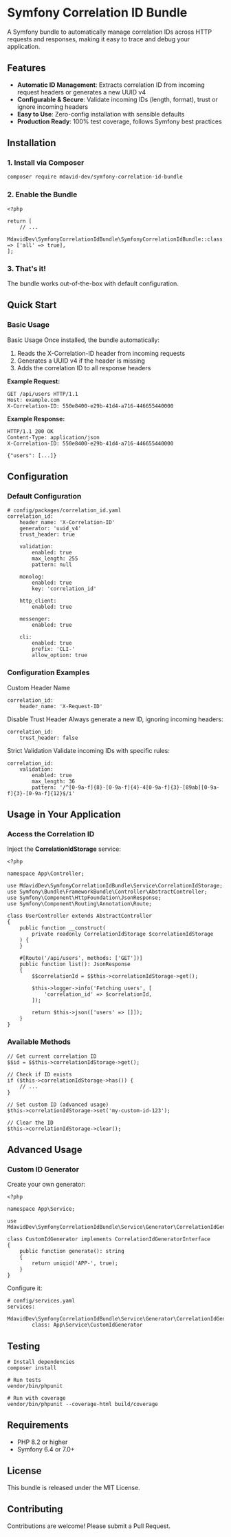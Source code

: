 # Symfony Correlation ID Bundle

A Symfony bundle to automatically manage correlation IDs across HTTP requests and responses, making it easy to trace and debug your application.

## Features

- **Automatic ID Management**: Extracts correlation ID from incoming request headers or generates a new UUID v4
- **Configurable & Secure**: Validate incoming IDs (length, format), trust or ignore incoming headers
- **Easy to Use**: Zero-config installation with sensible defaults
- **Production Ready**: 100% test coverage, follows Symfony best practices

## Installation

### 1. Install via Composer

```bash
composer require mdavid-dev/symfony-correlation-id-bundle
```

### 2. Enable the Bundle

```
<?php

return [
    // ...
    MdavidDev\SymfonyCorrelationIdBundle\SymfonyCorrelationIdBundle::class => ['all' => true],
];
```

### 3. That's it!

The bundle works out-of-the-box with default configuration.

## Quick Start

### Basic Usage

Basic Usage
Once installed, the bundle automatically:

1. Reads the X-Correlation-ID header from incoming requests
2. Generates a UUID v4 if the header is missing
3. Adds the correlation ID to all response headers

**Example Request:**
```
GET /api/users HTTP/1.1
Host: example.com
X-Correlation-ID: 550e8400-e29b-41d4-a716-446655440000
```

**Example Response:**
```
HTTP/1.1 200 OK
Content-Type: application/json
X-Correlation-ID: 550e8400-e29b-41d4-a716-446655440000

{"users": [...]}
```

## Configuration

### Default Configuration
```
# config/packages/correlation_id.yaml
correlation_id:
    header_name: 'X-Correlation-ID'
    generator: 'uuid_v4'
    trust_header: true
    
    validation:
        enabled: true
        max_length: 255
        pattern: null
    
    monolog:
        enabled: true
        key: 'correlation_id'
    
    http_client:
        enabled: true
    
    messenger:
        enabled: true
    
    cli:
        enabled: true
        prefix: 'CLI-'
        allow_option: true
```

### Configuration Examples
Custom Header Name
```
correlation_id:
    header_name: 'X-Request-ID'
```
Disable Trust Header
Always generate a new ID, ignoring incoming headers:
```
correlation_id:
    trust_header: false
```
Strict Validation
Validate incoming IDs with specific rules:
```
correlation_id:
    validation:
        enabled: true
        max_length: 36
        pattern: '/^[0-9a-f]{8}-[0-9a-f]{4}-4[0-9a-f]{3}-[89ab][0-9a-f]{3}-[0-9a-f]{12}$/i'
```

## Usage in Your Application

### Access the Correlation ID
Inject the **CorrelationIdStorage** service:
```
<?php

namespace App\Controller;

use MdavidDev\SymfonyCorrelationIdBundle\Service\CorrelationIdStorage;
use Symfony\Bundle\FrameworkBundle\Controller\AbstractController;
use Symfony\Component\HttpFoundation\JsonResponse;
use Symfony\Component\Routing\Annotation\Route;

class UserController extends AbstractController
{
    public function __construct(
        private readonly CorrelationIdStorage $correlationIdStorage
    ) {
    }

    #[Route('/api/users', methods: ['GET'])]
    public function list(): JsonResponse
    {
        $$correlationId = $$this->correlationIdStorage->get();
        
        $this->logger->info('Fetching users', [
            'correlation_id' => $correlationId,
        ]);

        return $this->json(['users' => []]);
    }
}
```

### Available Methods
```
// Get current correlation ID
$$id = $$this->correlationIdStorage->get();

// Check if ID exists
if ($this->correlationIdStorage->has()) {
    // ...
}

// Set custom ID (advanced usage)
$this->correlationIdStorage->set('my-custom-id-123');

// Clear the ID
$this->correlationIdStorage->clear();
```

## Advanced Usage

### Custom ID Generator
Create your own generator:
```
<?php

namespace App\Service;

use MdavidDev\SymfonyCorrelationIdBundle\Service\Generator\CorrelationIdGeneratorInterface;

class CustomIdGenerator implements CorrelationIdGeneratorInterface
{
    public function generate(): string
    {
        return uniqid('APP-', true);
    }
}
```
Configure it:
```
# config/services.yaml
services:
    MdavidDev\SymfonyCorrelationIdBundle\Service\Generator\CorrelationIdGeneratorInterface:
        class: App\Service\CustomIdGenerator
```

## Testing
```
# Install dependencies
composer install

# Run tests
vendor/bin/phpunit

# Run with coverage
vendor/bin/phpunit --coverage-html build/coverage
```

## Requirements
- PHP 8.2 or higher
- Symfony 6.4 or 7.0+

## License
This bundle is released under the MIT License.

## Contributing
Contributions are welcome! Please submit a Pull Request.